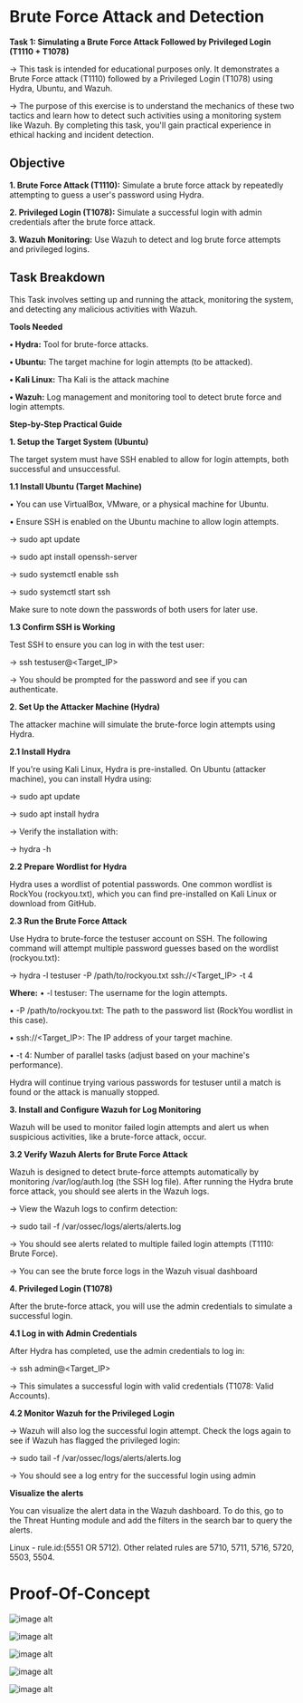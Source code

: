   # Brute Force Attack and Detection 
**Task 1: Simulating a Brute Force Attack Followed by Privileged 
Login (T1110 + T1078)**

-> This task is intended for educational purposes only. It demonstrates a Brute 
Force attack (T1110) followed by a Privileged Login (T1078) using Hydra, Ubuntu, 
and Wazuh.

-> The purpose of this exercise is to understand the mechanics of these 
    two tactics and learn how to detect such activities using a monitoring system like 
    Wazuh. By completing this task, you'll gain practical experience in ethical hacking 
    and incident detection.
    
**Objective**
--------------

**1. Brute Force Attack (T1110):** Simulate a brute force attack by repeatedly 
attempting to guess a user's password using Hydra.

**2. Privileged Login (T1078):** Simulate a successful login with admin credentials 
after the brute force attack.

**3. Wazuh Monitoring:** Use Wazuh to detect and log brute force attempts and 
privileged logins.

**Task Breakdown**
------------------

This Task involves setting up and running the attack, monitoring the system, and 
detecting any malicious activities with Wazuh. 

**Tools Needed**

**• Hydra:** Tool for brute-force attacks.

**• Ubuntu:** The target machine for login attempts (to be attacked).

**• Kali Linux:** Tha Kali is the attack machine

**• Wazuh:** Log management and monitoring tool to detect brute force and login 
attempts.

**Step-by-Step Practical Guide**

**1. Setup the Target System (Ubuntu)**

The target system must have SSH enabled to allow for login attempts, both 
successful and unsuccessful.

**1.1 Install Ubuntu (Target Machine)**


• You can use VirtualBox, VMware, or a physical machine for Ubuntu.

• Ensure SSH is enabled on the Ubuntu machine to allow login attempts.

-> sudo apt update

-> sudo apt install openssh-server

-> sudo systemctl enable ssh

-> sudo systemctl start ssh




Make sure to note down the passwords of both users for later use.

**1.3 Confirm SSH is Working**

Test SSH to ensure you can log in with the test user:

-> ssh testuser@<Target_IP>

-> You should be prompted for the password and see if you can authenticate.

**2. Set Up the Attacker Machine (Hydra)**

The attacker machine will simulate the brute-force login attempts using Hydra.

**2.1 Install Hydra**

If you're using Kali Linux, Hydra is pre-installed. On Ubuntu (attacker machine), 
you can install Hydra using:

-> sudo apt update

-> sudo apt install hydra

-> Verify the installation with:

-> hydra -h

**2.2 Prepare Wordlist for Hydra**

Hydra uses a wordlist of potential passwords. One common wordlist is RockYou
(rockyou.txt), which you can find pre-installed on Kali Linux or download from 
GitHub.

**2.3 Run the Brute Force Attack**

Use Hydra to brute-force the testuser account on SSH. The following command will 
attempt multiple password guesses based on the wordlist (rockyou.txt):

-> hydra -l testuser -P /path/to/rockyou.txt ssh://<Target_IP> -t 4

**Where:**
• -l testuser: The username for the login attempts.

• -P /path/to/rockyou.txt: The path to the password list (RockYou wordlist in this 
case).

• ssh://<Target_IP>: The IP address of your target machine.

• -t 4: Number of parallel tasks (adjust based on your machine's performance).

Hydra will continue trying various passwords for testuser until a match is found or the 
attack is manually stopped.

**3. Install and Configure Wazuh for Log Monitoring**

Wazuh will be used to monitor failed login attempts and alert us when suspicious 
activities, like a brute-force attack, occur.

**3.2 Verify Wazuh Alerts for Brute Force Attack**

Wazuh is designed to detect brute-force attempts automatically by monitoring 
/var/log/auth.log (the SSH log file). After running the Hydra brute force attack, you 
should see alerts in the Wazuh logs.

-> View the Wazuh logs to confirm detection:

-> sudo tail -f /var/ossec/logs/alerts/alerts.log

-> You should see alerts related to multiple failed login attempts (T1110: Brute Force).

-> You can see the brute force logs in the Wazuh visual dashboard 

**4. Privileged Login (T1078)**

After the brute-force attack, you will use the admin credentials to simulate a 
successful login.

**4.1 Log in with Admin Credentials**

After Hydra has completed, use the admin credentials to log in:

-> ssh admin@<Target_IP>

-> This simulates a successful login with valid credentials (T1078: Valid Accounts).

**4.2 Monitor Wazuh for the Privileged Login**

-> Wazuh will also log the successful login attempt. Check the logs again to see if 
    Wazuh has flagged the privileged login:

-> sudo tail -f /var/ossec/logs/alerts/alerts.log

-> You should see a log entry for the successful login using admin

**Visualize the alerts**

You can visualize the alert data in the Wazuh dashboard. To do this, go to the Threat Hunting module and add the filters in the search bar to query the alerts.

Linux - rule.id:(5551 OR 5712). Other related rules are 5710, 5711, 5716, 5720, 5503, 5504.


# Proof-Of-Concept

![image alt](https://github.com/Gagancybersec01/SIEM-Internship-Phase-1/blob/4ffe16a155c5fa43c405168a070a0aa3b81882b5/Screenshots/Brute-Force-2.png)

![image alt](https://github.com/Gagancybersec01/SIEM-Internship-Phase-1/blob/5e04eaeb1272d9d5c2486c91e98e92dfa0f46844/Screenshots/Brute-Force-3.png)

![image alt](https://github.com/Gagancybersec01/SIEM-Internship-Phase-1/blob/5e04eaeb1272d9d5c2486c91e98e92dfa0f46844/Screenshots/Brute-Force-4.png)

![image alt](https://github.com/Gagancybersec01/SIEM-Internship-Phase-1/blob/14d13945b287a283409ccdeec1600228d1350b1c/Screenshots/privilege-Access-1.png)

![image alt](https://github.com/Gagancybersec01/SIEM-Internship-Phase-1/blob/14d13945b287a283409ccdeec1600228d1350b1c/Screenshots/privilege-Access-2.png)










